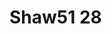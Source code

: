 # Shaw51 28
<a name="material" />
<script type="application/ld+json">

  {
    "@context": "https://schema.org/",
    "@type": "ChemicalSubstance",
    "http://purl.org/dc/terms/conformsTo":
      {
        "@type": "CreativeWork",
        "@id": "https://bioschemas.org/profiles/ChemicalSubstance/0.4-RELEASE/"
      },
    "@id": "https://egonw.github.io/nanowiki/nanowiki58.html#material",
    "name": "Shaw51 28",
    "sameAs: "http://127.0.0.1/mediawiki/index.php/Special:URIResolver/Shaw51_28"
  }
</script>

